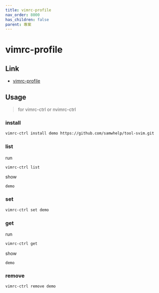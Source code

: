 ```yaml
---
title: vimrc-profile
nav_order: 8000
has_children: false
parent: 專案
---
```


# vimrc-profile


## Link

* [vimrc-profile](https://github.com/samwhelp/note-about-vim/tree/gh-pages/_demo/project/vimrc-profile)


## Usage

> for vimrc-ctrl or nvimrc-ctrl

### install

``` sh
vimrc-ctrl install demo https://github.com/samwhelp/tool-svim.git
```

### list

run

``` sh
vimrc-ctrl list
```

show

```
demo
```

### set

``` sh
vimrc-ctrl set demo
```


### get

run

``` sh
vimrc-ctrl get
```

show

```
demo
```

### remove

``` sh
vimrc-ctrl remove demo
```
